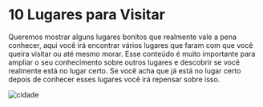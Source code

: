 # 10 Lugares para Visitar

Queremos mostrar alguns lugares bonitos que realmente vale a pena conhecer, aqui você irá encontrar vários lugares que faram com que você queira visitar ou até mesmo morar.
Esse conteúdo é muito importante para ampliar o seu conhecimento sobre outros lugares e descobrir se você realmente está no lugar certo.
Se você acha que já está no lugar certo depois de conhecer esses lugares você irá repensar sobre isso.
    
![cidade](https://user-images.githubusercontent.com/107555292/176508468-f96cbabe-50ea-4dfd-bde3-6b1899aee78e.jpg)
 

